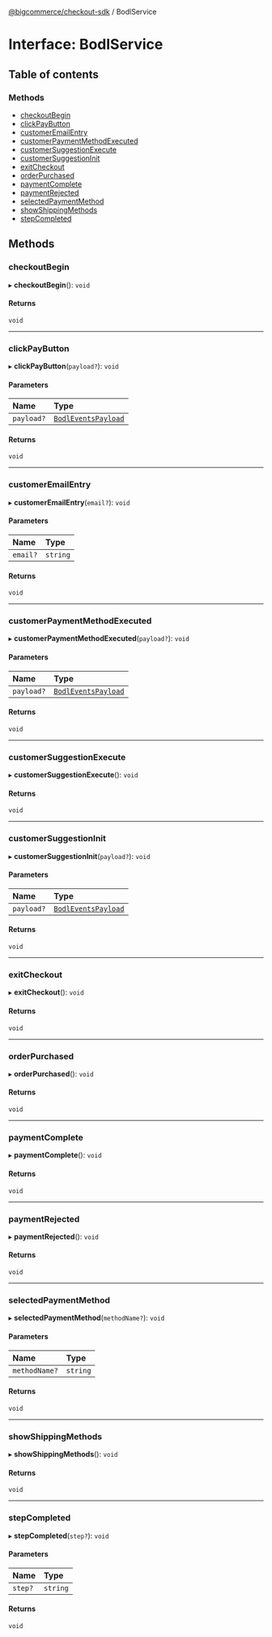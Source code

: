 [@bigcommerce/checkout-sdk](../README.md) / BodlService

# Interface: BodlService

## Table of contents

### Methods

- [checkoutBegin](BodlService.md#checkoutbegin)
- [clickPayButton](BodlService.md#clickpaybutton)
- [customerEmailEntry](BodlService.md#customeremailentry)
- [customerPaymentMethodExecuted](BodlService.md#customerpaymentmethodexecuted)
- [customerSuggestionExecute](BodlService.md#customersuggestionexecute)
- [customerSuggestionInit](BodlService.md#customersuggestioninit)
- [exitCheckout](BodlService.md#exitcheckout)
- [orderPurchased](BodlService.md#orderpurchased)
- [paymentComplete](BodlService.md#paymentcomplete)
- [paymentRejected](BodlService.md#paymentrejected)
- [selectedPaymentMethod](BodlService.md#selectedpaymentmethod)
- [showShippingMethods](BodlService.md#showshippingmethods)
- [stepCompleted](BodlService.md#stepcompleted)

## Methods

### checkoutBegin

▸ **checkoutBegin**(): `void`

#### Returns

`void`

___

### clickPayButton

▸ **clickPayButton**(`payload?`): `void`

#### Parameters

| Name | Type |
| :------ | :------ |
| `payload?` | [`BodlEventsPayload`](BodlEventsPayload.md) |

#### Returns

`void`

___

### customerEmailEntry

▸ **customerEmailEntry**(`email?`): `void`

#### Parameters

| Name | Type |
| :------ | :------ |
| `email?` | `string` |

#### Returns

`void`

___

### customerPaymentMethodExecuted

▸ **customerPaymentMethodExecuted**(`payload?`): `void`

#### Parameters

| Name | Type |
| :------ | :------ |
| `payload?` | [`BodlEventsPayload`](BodlEventsPayload.md) |

#### Returns

`void`

___

### customerSuggestionExecute

▸ **customerSuggestionExecute**(): `void`

#### Returns

`void`

___

### customerSuggestionInit

▸ **customerSuggestionInit**(`payload?`): `void`

#### Parameters

| Name | Type |
| :------ | :------ |
| `payload?` | [`BodlEventsPayload`](BodlEventsPayload.md) |

#### Returns

`void`

___

### exitCheckout

▸ **exitCheckout**(): `void`

#### Returns

`void`

___

### orderPurchased

▸ **orderPurchased**(): `void`

#### Returns

`void`

___

### paymentComplete

▸ **paymentComplete**(): `void`

#### Returns

`void`

___

### paymentRejected

▸ **paymentRejected**(): `void`

#### Returns

`void`

___

### selectedPaymentMethod

▸ **selectedPaymentMethod**(`methodName?`): `void`

#### Parameters

| Name | Type |
| :------ | :------ |
| `methodName?` | `string` |

#### Returns

`void`

___

### showShippingMethods

▸ **showShippingMethods**(): `void`

#### Returns

`void`

___

### stepCompleted

▸ **stepCompleted**(`step?`): `void`

#### Parameters

| Name | Type |
| :------ | :------ |
| `step?` | `string` |

#### Returns

`void`
